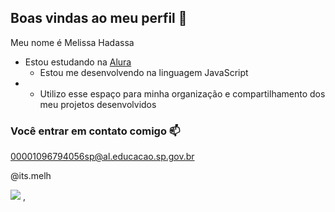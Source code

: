 ## Boas vindas ao meu perfil 💙

 Meu nome é Melissa Hadassa

 - Estou estudando na [Alura](https://www.alura.com.br)
    - Estou me desenvolvendo na linguagem JavaScript
 -  - Utilizo esse espaço para minha organização e compartilhamento dos meu projetos desenvolvidos

   ### Você entrar em contato comigo 📫

00001096794056sp@al.educacao.sp.gov.br

@its.melh

![](https://media1.tenor.com/m/opEBWw0uddoAAAAC/umm.gif)
,
